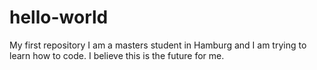 # hello-world
My first repository
I am a masters student in Hamburg and I am trying to learn how to code. I believe this is the future for me.
